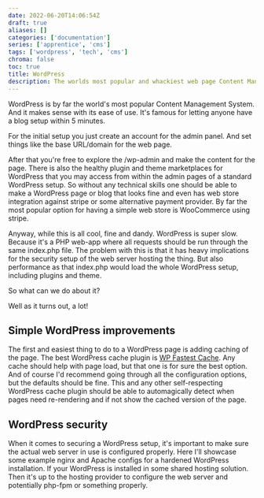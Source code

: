 ```yaml
---
date: 2022-06-20T14:06:54Z
draft: true
aliases: []
categories: ['documentation']
series: ['apprentice', 'cms']
tags: ['wordpress', 'tech', 'cms']
chroma: false
toc: true
title: WordPress
description: The worlds most popular and whackiest web page Content Management System
---
```


WordPress is by far the world's most popular Content Management System.
And it makes sense with its ease of use.
It's famous for letting anyone have a blog setup within 5 minutes.

For the initial setup you just create an account for the admin panel.
And set things like the base URL/domain for the web page.

After that you're free to explore the /wp-admin and make the content for the page.
There is also the healthy plugin and theme marketplaces for WordPress that you may access from within the admin pages of a standard WordPress setup.
So without any technical skills one should be able to make a WordPress page or blog that looks fine and even has web store integration against stripe or some alternative payment provider.
By far the most popular option for having a simple web store is WooCommerce using stripe.

Anyway, while this is all cool, fine and dandy.
WordPress is super slow.
Because it's a PHP web-app where all requests should be run through the same index.php file.
The problem with this is that it has heavy implications for the security setup of the web server hosting the thing.
But also performance as that index.php would load the whole WordPress setup, including plugins and theme.

So what can we do about it?

Well as it turns out, a lot!

## Simple WordPress improvements
The first and easiest thing to do to a WordPress page is adding caching of the page.
The best WordPress cache plugin is [WP Fastest Cache](https://wordpress.org/plugins/wp-fastest-cache/).
Any cache should help with page load, but that one is for sure the best option.
And of course I'd recommend going through all the configuration options, but the defaults should be fine.
This and any other self-respecting WordPress cache plugin should be able to automagically detect when pages need re-rendering and if not show the cached version of the page.

## WordPress security
When it comes to securing a WordPress setup, it's important to make sure the actual web server in use is configured properly.
Here I'll showcase some example nginx and Apache configs for a hardened WordPress installation.
If your WordPress is installed in some shared hosting solution.
Then it's up to the hosting provider to configure the web server and potentially php-fpm or something properly.
